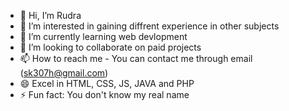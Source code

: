 - 👋 Hi, I’m Rudra
- 👀 I’m interested in gaining diffrent experience in other subjects
- 🌱 I’m currently learning web devlopment
- 💞️ I’m looking to collaborate on paid projects
- 📫 How to reach me - You can contact me through email (sk307h@gmail.com)
- 😄 Excel in HTML, CSS, JS, JAVA and PHP
- ⚡ Fun fact: You don't know my real name

<!---
1Rudra/1Rudra is a ✨ special ✨ repository because its `README.md` (this file) appears on your GitHub profile.
You can click the Preview link to take a look at your changes.
--->
